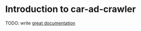 # Introduction to car-ad-crawler

TODO: write [great documentation](http://jacobian.org/writing/what-to-write/)
